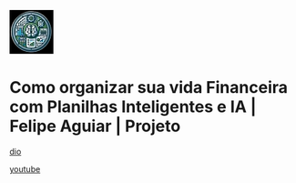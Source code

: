 ![alt text](image.png)

# Como organizar sua vida Financeira com Planilhas Inteligentes e IA | Felipe Aguiar | Projeto

[dio](https://web.dio.me/project/como-organizar-sua-vida-financeira-com-planilhas-inteligentes-e-ia/learning/6d861b52-3882-4e6a-9b04-16638a3f3beb)

[youtube](https://www.youtube.com/playlist?list=PLUFkgDlXfnjtrXUCOr9pZHk_nq1a3-YCo)
